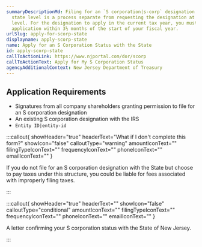 ```yaml
---
summaryDescriptionMd: Filing for an `S corporation|s-corp` designation at the
  state level is a process separate from requesting the designation at a federal
  level. For the designation to apply in the current tax year, you must file the
  application within 3½ months of the start of your fiscal year.
urlSlug: apply-for-scorp-state
displayname: apply-scorp-state
name: Apply for an S Corporation Status with the State
id: apply-scorp-state
callToActionLink: https://www.njportal.com/dor/scorp
callToActionText: Apply for My S Corporation Status
agencyAdditionalContext: New Jersey Department of Treasury
---
```

## Application Requirements

* Signatures from all company shareholders granting permission to file for an S corporation designation
* An existing S corporation designation with the IRS
*  `Entity ID|entity-id` 

  :::callout{ showHeader="true" headerText="What if I don't complete this form?" showIcon="false" calloutType="warning" amountIconText="" filingTypeIconText="" frequencyIconText="" phoneIconText="" emailIconText="" }

  If you do not file for an S corporation designation with the State but choose to pay taxes under this structure, you could be liable for fees associated with improperly filing taxes.

  :::

:::callout{ showHeader="true" headerText="" showIcon="false" calloutType="conditional" amountIconText="" filingTypeIconText="" frequencyIconText="" phoneIconText="" emailIconText="" }

A letter confirming your S corporation status with the State of New Jersey.

:::